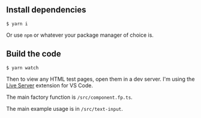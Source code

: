 ## Install dependencies

```
$ yarn i
```

Or use `npm` or whatever your package manager of choice is.

## Build the code

```
$ yarn watch
```

Then to view any HTML test pages, open them in a dev server. I'm using the [Live Server](https://marketplace.visualstudio.com/items?itemName=ritwickdey.LiveServer) extension for VS Code.

The main factory function is `/src/component.fp.ts`.

The main example usage is in `/src/text-input`.
